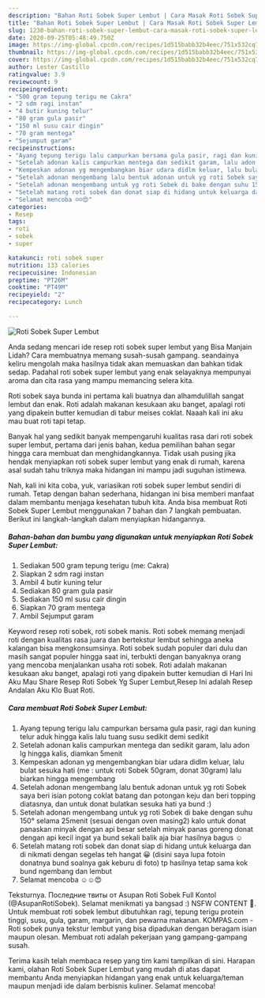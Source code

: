 ```yaml
---
description: "Bahan Roti Sobek Super Lembut | Cara Masak Roti Sobek Super Lembut Yang Enak dan Simpel"
title: "Bahan Roti Sobek Super Lembut | Cara Masak Roti Sobek Super Lembut Yang Enak dan Simpel"
slug: 1230-bahan-roti-sobek-super-lembut-cara-masak-roti-sobek-super-lembut-yang-enak-dan-simpel
date: 2020-09-25T05:48:49.750Z
image: https://img-global.cpcdn.com/recipes/1d515babb32b4eec/751x532cq70/roti-sobek-super-lembut-foto-resep-utama.jpg
thumbnail: https://img-global.cpcdn.com/recipes/1d515babb32b4eec/751x532cq70/roti-sobek-super-lembut-foto-resep-utama.jpg
cover: https://img-global.cpcdn.com/recipes/1d515babb32b4eec/751x532cq70/roti-sobek-super-lembut-foto-resep-utama.jpg
author: Lester Castillo
ratingvalue: 3.9
reviewcount: 9
recipeingredient:
- "500 gram tepung terigu me Cakra"
- "2 sdm ragi instan"
- "4 butir kuning telur"
- "80 gram gula pasir"
- "150 ml susu cair dingin"
- "70 gram mentega"
- "Sejumput garam"
recipeinstructions:
- "Ayang tepung terigu lalu campurkan bersama gula pasir, ragi dan kuning telur aduk hingga kalis lalu tuang susu sedikit demi sedikit"
- "Setelah adonan kalis campurkan mentega dan sedikit garam, lalu adon lg hingga kalis, diamkan 5menit"
- "Kempeskan adonan yg mengembangkan biar udara didlm keluar, lalu bulat sesuka hati (me : untuk roti Sobek 50gram, donat 30gram) lalu biarkan hingga mengembang"
- "Setelah adonan mengembang lalu bentuk adonan untuk yg roti Sobek saya beri isian potong coklat batang dan potongan keju dan beri topping diatasnya, dan untuk donat bulatkan sesuka hati ya bund :)"
- "Setelah adonan mengembang untuk yg roti Sobek di bake dengan suhu 150° selama 25menit (sesuai dengan oven masing2) kalo untuk donat panaskan minyak dengan api besar setelah minyak panas goreng donat dengan api kecil ingat ya bund sekali balik aja biar hasilnya bagus ☺️"
- "Setelah matang roti sobek dan donat siap di hidang untuk keluarga dan di nikmati dengan segelas teh hangat 😀 (disini saya lupa fotoin donatnya bund soalnya gak keburu di foto) tp hasilnya tetap sama kok bund ngembang dan lembut"
- "Selamat mencoba ☺️☺️😍"
categories:
- Resep
tags:
- roti
- sobek
- super

katakunci: roti sobek super 
nutrition: 133 calories
recipecuisine: Indonesian
preptime: "PT26M"
cooktime: "PT49M"
recipeyield: "2"
recipecategory: Lunch

---
```



![Roti Sobek Super Lembut](https://img-global.cpcdn.com/recipes/1d515babb32b4eec/751x532cq70/roti-sobek-super-lembut-foto-resep-utama.jpg)

Anda sedang mencari ide resep roti sobek super lembut yang Bisa Manjain Lidah? Cara membuatnya memang susah-susah gampang. seandainya keliru mengolah maka hasilnya tidak akan memuaskan dan bahkan tidak sedap. Padahal roti sobek super lembut yang enak selayaknya mempunyai aroma dan cita rasa yang mampu memancing selera kita.

Roti sobek saya bunda ini pertama kali buatnya dan alhamdulillah sangat lembut dan enak. Roti adalah makanan kesukaan aku banget, apalagi roti yang dipakein butter kemudian di tabur meises coklat. Naaah kali ini aku mau buat roti tapi tetap.

Banyak hal yang sedikit banyak mempengaruhi kualitas rasa dari roti sobek super lembut, pertama dari jenis bahan, kedua pemilihan bahan segar hingga cara membuat dan menghidangkannya. Tidak usah pusing jika hendak menyiapkan roti sobek super lembut yang enak di rumah, karena asal sudah tahu triknya maka hidangan ini mampu jadi suguhan istimewa.


Nah, kali ini kita coba, yuk, variasikan roti sobek super lembut sendiri di rumah. Tetap dengan bahan sederhana, hidangan ini bisa memberi manfaat dalam membantu menjaga kesehatan tubuh kita. Anda bisa membuat Roti Sobek Super Lembut menggunakan 7 bahan dan 7 langkah pembuatan. Berikut ini langkah-langkah dalam menyiapkan hidangannya.

<!--inarticleads1-->

##### Bahan-bahan dan bumbu yang digunakan untuk menyiapkan Roti Sobek Super Lembut:

1. Sediakan 500 gram tepung terigu (me: Cakra)
1. Siapkan 2 sdm ragi instan
1. Ambil 4 butir kuning telur
1. Sediakan 80 gram gula pasir
1. Sediakan 150 ml susu cair dingin
1. Siapkan 70 gram mentega
1. Ambil Sejumput garam


Keyword resep roti sobek, roti sobek manis. Roti sobek memang menjadi roti dengan kualitas rasa juara dan bertekstur lembut sehingga aneka kalangan bisa mengkonsumsinya. Roti sobek sudah populer dari dulu dan masih sangat populer hingga saat ini, terbukti dengan banyaknya orang yang mencoba menjalankan usaha roti sobek. Roti adalah makanan kesukaan aku banget, apalagi roti yang dipakein butter kemudian di Hari Ini Aku Mau Share Resep Roti Sobek Yg Super Lembut,Resep Ini adalah Resep Andalan Aku Klo Buat Roti. 

<!--inarticleads2-->

##### Cara membuat Roti Sobek Super Lembut:

1. Ayang tepung terigu lalu campurkan bersama gula pasir, ragi dan kuning telur aduk hingga kalis lalu tuang susu sedikit demi sedikit
1. Setelah adonan kalis campurkan mentega dan sedikit garam, lalu adon lg hingga kalis, diamkan 5menit
1. Kempeskan adonan yg mengembangkan biar udara didlm keluar, lalu bulat sesuka hati (me : untuk roti Sobek 50gram, donat 30gram) lalu biarkan hingga mengembang
1. Setelah adonan mengembang lalu bentuk adonan untuk yg roti Sobek saya beri isian potong coklat batang dan potongan keju dan beri topping diatasnya, dan untuk donat bulatkan sesuka hati ya bund :)
1. Setelah adonan mengembang untuk yg roti Sobek di bake dengan suhu 150° selama 25menit (sesuai dengan oven masing2) kalo untuk donat panaskan minyak dengan api besar setelah minyak panas goreng donat dengan api kecil ingat ya bund sekali balik aja biar hasilnya bagus ☺️
1. Setelah matang roti sobek dan donat siap di hidang untuk keluarga dan di nikmati dengan segelas teh hangat 😀 (disini saya lupa fotoin donatnya bund soalnya gak keburu di foto) tp hasilnya tetap sama kok bund ngembang dan lembut
1. Selamat mencoba ☺️☺️😍


Teksturnya. Последние твиты от Asupan Roti Sobek Full Kontol (@AsupanRotiSobek). Selamat menikmati ya bangsad :) NSFW CONTENT 🔞. Untuk membuat roti sobek lembut dibutuhkan ragi, tepung terigu protein tinggi, susu, gula, garam, margarin, dan pewarna makanan. KOMPAS.com - Roti sobek punya tekstur lembut yang bisa dipadukan dengan beragam isian maupun olesan. Membuat roti adalah pekerjaan yang gampang-gampang susah. 

Terima kasih telah membaca resep yang tim kami tampilkan di sini. Harapan kami, olahan Roti Sobek Super Lembut yang mudah di atas dapat membantu Anda menyiapkan hidangan yang enak untuk keluarga/teman maupun menjadi ide dalam berbisnis kuliner. Selamat mencoba!
